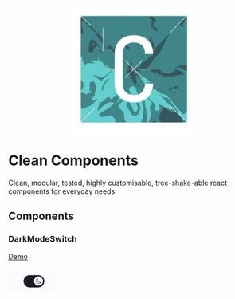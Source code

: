 <div align="center">
<img src="./media/logo.svg" alt="header logo: Clean Components" width="250px" height="250px">
</div>

# Clean Components

Clean, modular, tested, highly customisable, tree-shake-able react components for everyday needs

## Components

### DarkModeSwitch

<a href="https://bn-l.github.io/clean-components/?path=/docs/theming-darkmodeswitch--docs" target="_blank">Demo</a> 

<a href="https://bn-l.github.io/clean-components/?path=/docs/theming-darkmodeswitch--docs" target="_blank"><img src="./media/DarkModeSwitch.png" alt="DarkModeSwitch component screenshot" height="50px"></a>
